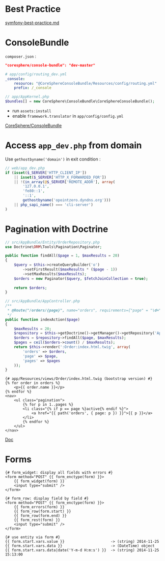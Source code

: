 Best Practice
=============

[symfony-best-practice.md](symfony-best-practice.md)

ConsoleBundle
=============

``composer.json`` :
```json
"coresphere/console-bundle": "dev-master"
```
```yml
# app/config/routing_dev.yml
_console:
    resource: "@CoreSphereConsoleBundle/Resources/config/routing.yml"
    prefix: /_console
```
```php
// app/AppKernel.php
$bundles[] = new CoreSphere\ConsoleBundle\CoreSphereConsoleBundle();
```
- run ``assets:install``
- enable ``framework.translator`` in ``app/config/config.yml``

[CoreSphere/ConsoleBundle](https://github.com/CoreSphere/ConsoleBundle)

Access ``app_dev.php`` from domain
==================================

Use ``gethostbyname('domain')`` in exit condition :
```php
// web/app_dev.php
if (isset($_SERVER['HTTP_CLIENT_IP'])
    || isset($_SERVER['HTTP_X_FORWARDED_FOR'])
    || !(in_array(@$_SERVER['REMOTE_ADDR'], array(
        '127.0.0.1', 
        'fe80::1', 
        '::1', 
        gethostbyname('opointzero.dyndns.org'))) 
    || php_sapi_name() === 'cli-server')
)
```

Pagination with Doctrine
========================

```php
// src/AppBundle/Entity/OrderRepository.php
use Doctrine\ORM\Tools\Pagination\Paginator;

public function findAll($page = 1, $maxResults = 20)
{
    $query = $this->createQueryBuilder('o')
        ->setFirstResult($maxResults * ($page - 1))
        ->setMaxResults($maxResults);
    $orders = new Paginator($query, $fetchJoinCollection = true);
    
    return $orders;
}
```
```php
// src/AppBundle/AppController.php
/**
 * @Route("/orders/{page}", name="orders", requirements={"page" = "\d+"}, defaults={"page" = 1})
 */
public function indexAction($page)
{
    $maxResults = 20;
    $repository = $this->getDoctrine()->getManager()->getRepository('AppBundle:Order');
    $orders = $repository->findAll($page, $maxResults);
    $pages = ceil($orders->count() / $maxResults);
    return $this->render(':Order:index.html.twig', array(
		'orders' => $orders,
		'page' => $page,
		'pages' => $pages
	));
}
```
```twig
{# app/Resources/views/Order/index.html.twig (bootstrap version) #}
{% for order in orders %}
    <p>{{ order.name }}</p>
{% endfor %}
<nav>
    <ul class="pagination">
        {% for p in 1..pages %}
        <li class="{% if p == page %}active{% endif %}">
            <a href="{{ path('orders', { page: p }) }}">{{ p }}</a>
        </li>
        {% endfor %}
    </ul>
</nav>
```

[Doc](http://doctrine-orm.readthedocs.org/en/latest/tutorials/pagination.html)

Forms
=====

```twig
{# form_widget: display all fields with errors #}
<form method="POST" {{ form_enctype(form) }}>
	{{ form_widget(form) }}
	<input type="submit" />
</form>
```
```twig
{# form_row: display field by field #}
<form method="POST" {{ form_enctype(form) }}>
	{{ form_errors(form) }}
	{{ form_row(form.start) }}
	{{ form_row(form.end) }}
	{{ form_rest(form) }}
	<input type="submit" />
</form>
```
```twig
{# use entity via form #}
{{ form.start.vars.value }}						-> (string) 2014-11-25
{{ form.start.vars.data }}						-> (DateTime) object
{{ form.start.vars.data|date('Y-m-d H:m:s') }}	-> (string) 2014-11-25 15:13:00
```